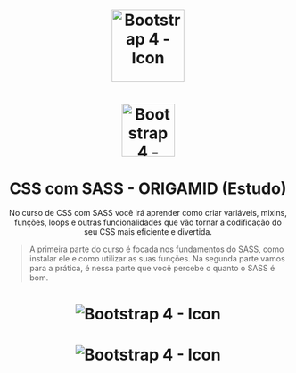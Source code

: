 <h1 align="center">
    <img width="130px" alt="Bootstrap 4 - Icon" src="https://user-images.githubusercontent.com/57417305/81760730-69438e00-949e-11ea-97a8-9f84ed0a171f.png" />
</h1>
<h1 align="center">
    <img width="95px" alt="Bootstrap 4 - Icon" src="https://user-images.githubusercontent.com/57417305/81761615-bf193580-94a0-11ea-8275-31d16ade9ef4.png" />
</h1>

<h1 align="center">
    CSS com SASS - ORIGAMID (Estudo)
</h2>
 
 <p align="center">
No curso de CSS com SASS você irá aprender como criar variáveis, mixins, funções, loops e outras funcionalidades que vão tornar a codificação do seu CSS mais eficiente e divertida.
</p>

> A primeira parte do curso é focada nos fundamentos do SASS, como instalar ele e como utilizar as suas funções. Na segunda parte vamos para a prática, é nessa parte que você percebe o quanto o SASS é bom.

<h1 align="center">
    <img alt="Bootstrap 4 - Icon" src="https://user-images.githubusercontent.com/57417305/81760868-c5a6ad80-949e-11ea-99f0-6621c47e1123.png" />
</h1>

<h1 align="center">
    <img alt="Bootstrap 4 - Icon" src="https://user-images.githubusercontent.com/57417305/81761078-5a111000-949f-11ea-8756-c8105a91d533.png" />
</h1>





